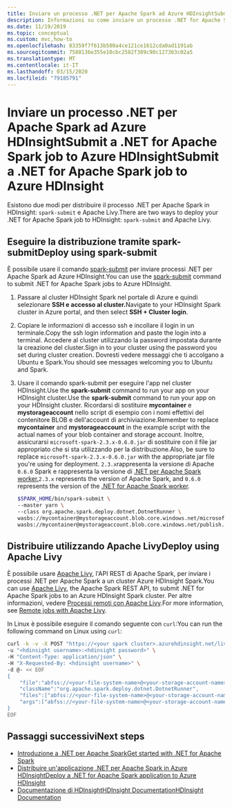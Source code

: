 ```yaml
---
title: Inviare un processo .NET per Apache Spark ad Azure HDInsightSubmit a .NET for Apache Spark job to Azure HDInsight
description: Informazioni su come inviare un processo .NET for Apache Spark ad Azure HDInsight usando spark-submit e Apache Livy.
ms.date: 11/19/2019
ms.topic: conceptual
ms.custom: mvc,how-to
ms.openlocfilehash: 83359f7f613b500a4ce121ce1612cda0ad1191ab
ms.sourcegitcommit: 7588136e355e10cbc2582f389c90c127363c02a5
ms.translationtype: MT
ms.contentlocale: it-IT
ms.lasthandoff: 03/15/2020
ms.locfileid: "79185791"
---
```

# <a name="submit-a-net-for-apache-spark-job-to-azure-hdinsight"></a><span data-ttu-id="cb17b-103">Inviare un processo .NET per Apache Spark ad Azure HDInsightSubmit a .NET for Apache Spark job to Azure HDInsight</span><span class="sxs-lookup"><span data-stu-id="cb17b-103">Submit a .NET for Apache Spark job to Azure HDInsight</span></span>

<span data-ttu-id="cb17b-104">Esistono due modi per distribuire il processo .NET per Apache Spark in HDInsight: `spark-submit` e Apache Livy.</span><span class="sxs-lookup"><span data-stu-id="cb17b-104">There are two ways to deploy your .NET for Apache Spark job to HDInsight: `spark-submit` and Apache Livy.</span></span>

## <a name="deploy-using-spark-submit"></a><span data-ttu-id="cb17b-105">Eseguire la distribuzione tramite spark-submit</span><span class="sxs-lookup"><span data-stu-id="cb17b-105">Deploy using spark-submit</span></span>

<span data-ttu-id="cb17b-106">È possibile usare il comando [spark-submit](https://spark.apache.org/docs/latest/submitting-applications.html) per inviare processi .NET per Apache Spark ad Azure HDInsight.</span><span class="sxs-lookup"><span data-stu-id="cb17b-106">You can use the [spark-submit](https://spark.apache.org/docs/latest/submitting-applications.html) command to submit .NET for Apache Spark jobs to Azure HDInsight.</span></span>

1. <span data-ttu-id="cb17b-107">Passare al cluster HDInsight Spark nel portale di Azure e quindi selezionare **SSH e accesso al cluster.**</span><span class="sxs-lookup"><span data-stu-id="cb17b-107">Navigate to your HDInsight Spark cluster in Azure portal, and then select **SSH + Cluster login**.</span></span>

2. <span data-ttu-id="cb17b-108">Copiare le informazioni di accesso ssh e incollare il login in un terminale.</span><span class="sxs-lookup"><span data-stu-id="cb17b-108">Copy the ssh login information and paste the login into a terminal.</span></span> <span data-ttu-id="cb17b-109">Accedere al cluster utilizzando la password impostata durante la creazione del cluster.</span><span class="sxs-lookup"><span data-stu-id="cb17b-109">Sign in to your cluster using the password you set during cluster creation.</span></span> <span data-ttu-id="cb17b-110">Dovresti vedere messaggi che ti accolgano a Ubuntu e Spark.</span><span class="sxs-lookup"><span data-stu-id="cb17b-110">You should see messages welcoming you to Ubuntu and Spark.</span></span>

3. <span data-ttu-id="cb17b-111">Usare il comando spark-submit per eseguire l'app nel cluster HDInsight.Use the **spark-submit** command to run your app on your HDInsight cluster.</span><span class="sxs-lookup"><span data-stu-id="cb17b-111">Use the **spark-submit** command to run your app on your HDInsight cluster.</span></span> <span data-ttu-id="cb17b-112">Ricordarsi di sostituire **mycontainer** e **mystorageaccount** nello script di esempio con i nomi effettivi del contenitore BLOB e dell'account di archiviazione.</span><span class="sxs-lookup"><span data-stu-id="cb17b-112">Remember to replace **mycontainer** and **mystorageaccount** in the example script with the actual names of your blob container and storage account.</span></span> <span data-ttu-id="cb17b-113">Inoltre, assicurarsi `microsoft-spark-2.3.x-0.6.0.jar` di sostituire con il file jar appropriato che si sta utilizzando per la distribuzione.</span><span class="sxs-lookup"><span data-stu-id="cb17b-113">Also, be sure to replace `microsoft-spark-2.3.x-0.6.0.jar` with the appropriate jar file you're using for deployment.</span></span> <span data-ttu-id="cb17b-114">`2.3.x`rappresenta la versione di Apache `0.6.0` Spark e rappresenta la versione di [.NET per Apache Spark worker.](https://github.com/dotnet/spark/releases)</span><span class="sxs-lookup"><span data-stu-id="cb17b-114">`2.3.x` represents the version of Apache Spark, and `0.6.0` represents the version of the [.NET for Apache Spark worker](https://github.com/dotnet/spark/releases).</span></span>

   ```bash
   $SPARK_HOME/bin/spark-submit \
   --master yarn \
   --class org.apache.spark.deploy.dotnet.DotnetRunner \
   wasbs://mycontainer@mystorageaccount.blob.core.windows.net/microsoft-spark-2.3.x-0.6.0.jar \
   wasbs://mycontainer@mystorageaccount.blob.core.windows.net/publish.zip mySparkApp
   ```

## <a name="deploy-using-apache-livy"></a><span data-ttu-id="cb17b-115">Distribuire utilizzando Apache Livy</span><span class="sxs-lookup"><span data-stu-id="cb17b-115">Deploy using Apache Livy</span></span>

<span data-ttu-id="cb17b-116">È possibile usare [Apache Livy](https://livy.incubator.apache.org/), l'API REST di Apache Spark, per inviare i processi .NET per Apache Spark a un cluster Azure HDInsight Spark.</span><span class="sxs-lookup"><span data-stu-id="cb17b-116">You can use [Apache Livy](https://livy.incubator.apache.org/), the Apache Spark REST API, to submit .NET for Apache Spark jobs to an Azure HDInsight Spark cluster.</span></span> <span data-ttu-id="cb17b-117">Per altre informazioni, vedere [Processi remoti con Apache Livy](https://docs.microsoft.com/azure/hdinsight/spark/apache-spark-livy-rest-interface).</span><span class="sxs-lookup"><span data-stu-id="cb17b-117">For more information, see [Remote jobs with Apache Livy](https://docs.microsoft.com/azure/hdinsight/spark/apache-spark-livy-rest-interface).</span></span>

<span data-ttu-id="cb17b-118">In Linux è possibile eseguire il comando seguente con `curl`:</span><span class="sxs-lookup"><span data-stu-id="cb17b-118">You can run the following command on Linux using `curl`:</span></span>

```bash
curl -k -v -X POST "https://<your spark cluster>.azurehdinsight.net/livy/batches" \
-u "<hdinsight username>:<hdinsight password>" \
-H "Content-Type: application/json" \
-H "X-Requested-By: <hdinsight username>" \
-d @- << EOF
{
    "file":"abfss://<your-file-system-name>@<your-storage-account-name>.dfs.core.windows.net/<some dir>/microsoft-spark-<spark_majorversion.spark_minorversion.x>-<spark_dotnet_version>.jar",
    "className":"org.apache.spark.deploy.dotnet.DotnetRunner",
    "files":["abfss://<your-file-system-name>@<your-storage-account-name>.dfs.core.windows.net/<some dir>/<udf assembly>", "abfss://<your-file-system-name>@<your-storage-account-name>.dfs.core.windows.net/<some dir>/<file>"],
    "args":["abfss://<your-file-system-name>@<your-storage-account-name>.dfs.core.windows.net/<some dir>/<your app>.zip","<your app>","<app arg 1>","<app arg 2>,"...","<app arg n>"]
}
EOF
```

## <a name="next-steps"></a><span data-ttu-id="cb17b-119">Passaggi successivi</span><span class="sxs-lookup"><span data-stu-id="cb17b-119">Next steps</span></span>

* [<span data-ttu-id="cb17b-120">Introduzione a .NET per Apache Spark</span><span class="sxs-lookup"><span data-stu-id="cb17b-120">Get started with .NET for Apache Spark</span></span>](../tutorials/get-started.md)
* [<span data-ttu-id="cb17b-121">Distribuire un'applicazione .NET per Apache Spark in Azure HDInsight</span><span class="sxs-lookup"><span data-stu-id="cb17b-121">Deploy a .NET for Apache Spark application to Azure HDInsight</span></span>](../tutorials/hdinsight-deployment.md)
* [<span data-ttu-id="cb17b-122">Documentazione di HDInsightHDInsight Documentation</span><span class="sxs-lookup"><span data-stu-id="cb17b-122">HDInsight Documentation</span></span>](https://docs.microsoft.com/azure/hdinsight/)
